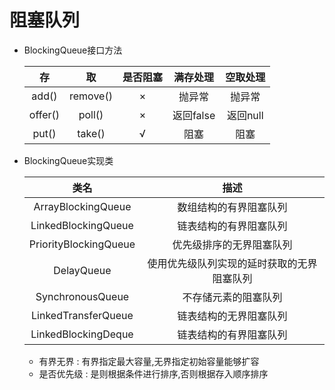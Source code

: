 # 阻塞队列
- BlockingQueue接口方法

    |   存    |    取    | 是否阻塞 |  满存处理  | 空取处理 |
    |:-------:|:--------:|:-------:|:---------:|:--------:|
    |  add()  | remove() |    ×    |   抛异常   |  抛异常  |
    | offer() |  poll()  |    ×    | 返回false | 返回null |
    |  put()  |  take()  |    √    |   阻塞    |   阻塞   |
- BlockingQueue实现类

    |         类名          |                   描述                   |
    |:---------------------:|:---------------------------------------:|
    |  ArrayBlockingQueue   |          数组结构的有界阻塞队列           |
    |  LinkedBlockingQueue  |          链表结构的有界阻塞队列           |
    | PriorityBlockingQueue |         优先级排序的无界阻塞队列          |
    |      DelayQueue       | 使用优先级队列实现的延时获取的无界阻塞队列 |
    |   SynchronousQueue    |           不存储元素的阻塞队列           |
    |  LinkedTransferQueue  |          链表结构的无界阻塞队列           |
    |  LinkedBlockingDeque  |          链表结构的有界阻塞队列           |
    - 有界无界 : 有界指定最大容量,无界指定初始容量能够扩容
    - 是否优先级 : 是则根据条件进行排序,否则根据存入顺序排序